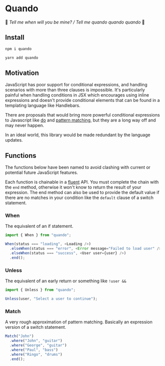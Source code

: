 # Quando

🎵 _Tell me when will you be mine? / Tell me quando quando quando_ 🎵

## Install

```sh
npm i quando
```

```sh
yarn add quando
```

## Motivation

JavaScript has poor support for conditional expressions, and handling scenarios with more than three clauses is impossible. It's particularly painful when handling conditions in JSX which encourages using inline expressions and doesn't provide conditional elements that can be found in a templating language like Handlebars.

There are proposals that would bring more powerful conditional expressions to Javascript like [do](https://github.com/tc39/proposal-do-expressions) and [pattern matching](https://github.com/tc39/proposal-pattern-matching), but they are a long way off and may never happen.

In an ideal world, this library would be made redundant by the language updates.

## Functions

The functions below have been named to avoid clashing with current or potential future JavaScript features.

Each function is chainable in a [fluent](https://en.wikipedia.org/wiki/Fluent_interface) API. You must complete the chain with the `end` method, otherwise it won't know to return the result of your expression. The end method can also be used to provide the default value if there are no matches in your condition like the `default` clause of a switch statement.

### When

The equivalent of an if statement.

```js
import { When } from "quando";

When(status === "loading", <Loading />)
  .elseWhen(status === "error", <Error message="Failed to load user" />)
  .elseWhen(status === "success", <User user={user} />)
  .end();
```

### Unless

The equivalent of an early return or something like `!user &&`

```js
import { Unless } from "quando";

Unless(user, "Select a user to continue");
```

### Match

A very rough approximation of pattern matching. Basically an expression version of a switch statement.

```js
Match("John")
  .where("John", "guitar")
  .where("George", "guitar")
  .where("Paul", "bass")
  .where("Ringo", "drums")
  .end();
```
